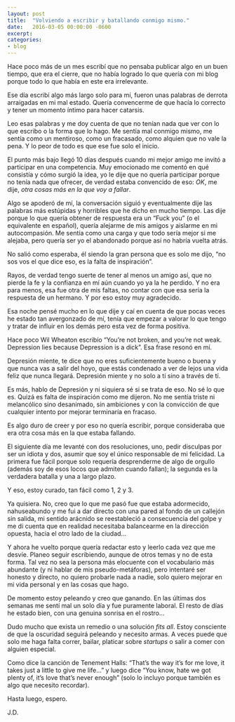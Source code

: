 ```yaml
---
layout: post
title:  "Volviendo a escribir y batallando conmigo mismo."
date:   2016-03-05 00:00:00 -0600
excerpt: 
categories:
- blog
---
```


Hace poco más de un mes escribí que no pensaba publicar algo en un buen tiempo, que era el cierre, que no había logrado lo que quería con mi blog porque todo lo que había en este era irrelevante.

Ese día escribí algo más largo solo para mí, fueron unas palabras de derrota arraigadas en mi mal estado. Quería convencerme de que hacía lo correcto y tener un momento íntimo para hacer catarsis. 

Leo esas palabras y me doy cuenta de que no tenían nada que ver con lo que escribo o la forma que lo hago. Me sentía mal conmigo mismo, me sentía como un mentiroso, como un fracasado, como alquien que no vale la pena. Y lo peor de todo es que ese fue solo el inicio.

El punto más bajo llegó 10 días después cuando mi mejor amigo me invitó a participar en una competencia. Muy emocionado me comentó en qué consistía y cómo surgió la idea, yo le dije que no quería participar porque no tenía nada que ofrecer, de verdad estaba convencido de eso: *OK*, me dije, *otra cosas más en la que voy a fallar*.

Algo se apoderó de mí, la conversación siguió y eventualmente dije las palabras más estúpidas y horribles que he dicho en mucho tiempo. Las dije porque lo que quería obtener de respuesta era un “Fuck you” (o el equivalente en español), quería alejarme de mis amigos y aislarme en mi autocompasión. Me sentía como una carga y que todo sería mejor si me alejaba, pero quería ser yo el abandonado porque así no habría vuelta atrás.

No salió como esperaba, él siendo la gran persona que es solo me dijo, “no sos vos el que dice eso, es la falta de inspiración”.

Rayos, de verdad tengo suerte de tener al menos un amigo así, que no pierde la fe y la confianza en mí aún cuando yo ya la he perdido. Y no era para menos, esa fue otra de mis faltas, no contar con que esa sería la respuesta de un hermano. Y por eso estoy muy agradecido.

Esa noche pensé mucho en lo que dije y caí en cuenta de que pocas veces he estado tan avergonzado de mí, tenía que empezar a valorar lo que tengo y tratar de influir en los demás pero esta vez de forma positiva. 

Hace poco Wil Wheaton escribío “You’re not broken, and you’re not weak. Depression lies because Depression is a dick”. Esa frase resonó en mí.

Depresión miente, te dice que no eres suficientemente bueno o buena y que nunca vas a salir del hoyo, que estás condenado a ver de lejos una vida feliz que nunca llegará. Depresión miente y no solo a tí sino a través de tí.

Es más, hablo de Depresión y ni siquiera sé si se trata de eso. No sé lo que es. Quizá es falta de inspiración como me dijeron. No me sentía triste ni melancólico sino desanimado, sin ambiciones y con la convicción de que cualquier intento por mejorar terminaría en fracaso.

Es algo duro de creer y por eso no quería escribir, porque consideraba que era otra cosa más en la que estaba fallando.

El siguiente día me levanté con dos resoluciones, uno, pedir disculpas por ser un idiota y dos, asumir que soy el único responsable de mi felicidad. La primera fue fácil porque solo requería desprenderme de algo de orgullo (además soy de esos locos que admiten cuando fallan); la segunda es la verdadera batalla y una a largo plazo.

Y eso, estoy curado, tan fácil como 1, 2 y 3.

Ya quisiera. No, creo que lo que me pasó fue que estaba adormecido, nahuseabundo y me fui a dar directo con una pared al fondo de un callejón sin salida, mi sentido arácnido se reestableció a consecuencia del golpe y me di cuenta que en realidad necesitaba balancearme en la dirección opuesta, hacia el otro lado de la ciudad...

Y ahora he vuelto porque quería redactar esto y leerlo cada vez que me desvíe. Planeo seguir escribiendo, aunque de otros temas y no de esta forma. Tal vez no sea la persona más elocuente con el vocabulario más abundante (y ni hablar de mis pseudo-metáforas), pero intentaré ser honesto y directo, no quiero probarle nada a nadie, solo quiero mejorar en mi vida personal y en las cosas que hago.

De momento estoy peleando y creo que ganando. En las últimas dos semanas me sentí mal un solo día y fue puramente laboral. El resto de días he estado bien, con una genuina sonrisa en el rostro… 

Dudo mucho que exista un remedio o una solución *fits all*. Estoy consciente de que la oscuridad seguirá peleando y necesito armas. A veces puede que solo me haga falta correr, bailar, platicar sobre *startups* o salir a comer con alguien especial.

Como dice la canción de Tenement Halls: “That’s the way it’s for me love, it takes just a little to give me life...” y luego dice “You know, hate we got plenty of, it’s love that’s never enough” (solo lo incluyo porque también es algo que necesito recordar).

Hasta luego, espero.

J.D.
